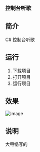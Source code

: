 ### 控制台听歌

## 简介
C# 控制台听歌

## 运行
1. 下载项目
2. 打开项目
3. 运行项目

## 效果
![image](https://user-images.githubusercontent.com/46975426/186622293-85356089-1c90-4837-9906-74449984985.png)

## 说明
大甩锅写的
